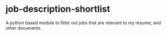 # job-description-shortlist
A python based module to filter out jobs that are relevant to my resume, and other documents.
